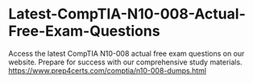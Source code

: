 # Latest-CompTIA-N10-008-Actual-Free-Exam-Questions

Access the latest CompTIA N10-008 actual free exam questions on our website. Prepare for success with our comprehensive study materials. https://www.prep4certs.com/comptia/n10-008-dumps.html
